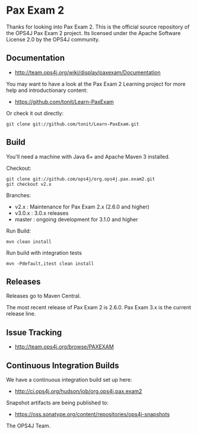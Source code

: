 Pax Exam 2
================================

Thanks for looking into Pax Exam 2.
This is the official source repository of the OPS4J Pax Exam 2 project.
Its licensed under the Apache Software License 2.0 by the OPS4J community.

## Documentation

* <http://team.ops4j.org/wiki/display/paxexam/Documentation>

You may want to have a look at the Pax Exam 2 Learning project for more help and introductionary content:

* <https://github.com/tonit/Learn-PaxExam>

Or check it out directly:

    git clone git://github.com/tonit/Learn-PaxExam.git


## Build

You'll need a machine with Java 6+ and Apache Maven 3 installed.

Checkout:

    git clone git://github.com/ops4j/org.ops4j.pax.exam2.git
    git checkout v2.x

Branches:
* v2.x   : Maintenance for Pax Exam 2.x (2.6.0 and higher)
* v3.0.x : 3.0.x releases
* master : ongoing development for 3.1.0 and higher 

Run Build:

    mvn clean install

Run build with integration tests

    mvn -Pdefault,itest clean install

## Releases

Releases go to Maven Central.

The most recent release of Pax Exam 2 is 2.6.0. Pax Exam 3.x is the current release line.

## Issue Tracking

* <http://team.ops4j.org/browse/PAXEXAM>

## Continuous Integration Builds

We have a continuous integration build set up here:

* <http://ci.ops4j.org/hudson/job/org.ops4j.pax.exam2>

Snapshot artifacts are being published to:

* <https://oss.sonatype.org/content/repositories/ops4j-snapshots>


The OPS4J Team.

